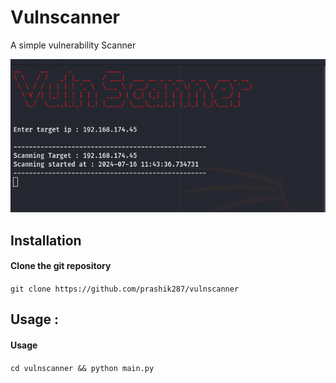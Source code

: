 # Vulnscanner
A simple vulnerability Scanner

![alt text](https://github.com/prashik287/vulnscanner/blob/main/Screenshot%20from%202024-07-16%2011-45-06.png)



## Installation ##
  #### Clone the git repository ####
  `git clone https://github.com/prashik287/vulnscanner`



## Usage : ##
  #### Usage ####
  `cd vulnscanner && python main.py`
